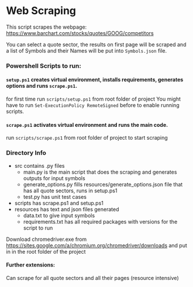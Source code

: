 ﻿# Web Scraping
 This script scrapes the webpage: https://www.barchart.com/stocks/quotes/GOOG/competitors

 You can select a quote sector, the results on first page will be scraped and a list of Symbols and their Names will be put into `Symbols.json` file.

### Powershell Scripts to run:

#### `setup.ps1` creates virtual environment, installs requirements, generates options and runs `scrape.ps1`.
for first time run `scripts/setup.ps1` from root folder of project
You might have to run `Set-ExecutionPolicy RemoteSigned` before to enable running scripts.

#### `scrape.ps1` activates virtual environment and runs the main code.
run `scripts/scrape.ps1` from root folder of project to start scraping

### Directory Info
* src contains .py files
    * main.py is the main script that does the scraping and generates outputs for input symbols
    * generate_options.py fills resources/generate_options.json file that has all quote sectors, runs in setup.ps1
    * test.py has unit test cases
* scripts has scrape.ps1 and setup.ps1
* resources has text and json files generated
    * data.txt to give input symbols
    * requirements.txt has all required packages with versions for the script to run

Download chromedriver.exe from https://sites.google.com/a/chromium.org/chromedriver/downloads and put in in the root folder of the project

#### Further extensions:
Can scrape for all quote sectors and all their pages (resource intensive)
